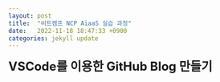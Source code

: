 ```yaml
---
layout: post
title:  "비트캠프 NCP AiaaS 실습 과정"
date:   2022-11-18 18:47:33 +0900
categories: jekyll update
---
```


<span style="font-size:24px;">**VSCode를 이용한 GitHub Blog 만들기**</span>

